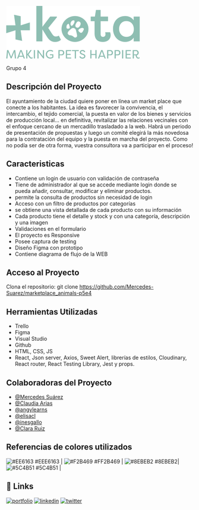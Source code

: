 
![logo](public/images/logooscuro.svg)

Grupo 4

## Descripción del Proyecto

El ayuntamiento de la ciudad quiere poner en línea un market place que conecte a los habitantes. La idea es favorecer la convivencia, el intercambio, el tejido comercial, la puesta en valor de los bienes y servicios de producción local... en definitiva, revitalizar las relaciones vecinales con el enfoque cercano de un mercadillo trasladado a la web. Habrá un periodo de presentación de propuestas y luego un comité elegirá la más novedosa para la contratación del equipo y la puesta en marcha del proyecto. Como no podía ser de otra forma, vuestra consultora va a participar en el proceso!

## ​Caracteristicas
- Contiene un login de usuario con validación de contraseña
- Tiene de administrador al que se accede mediante login donde se pueda añadir, consultar, modificar y eliminar productos.
- permite la consulta de productos sin necesidad de login
- Acceso con un filtro de productos por categorías
- se obtiene una vista detallada de cada producto con su información
- Cada producto tiene el detalle y stock y con una categoría, descripción y una imagen
- Validaciones en el formulario
- El proyecto es Responsive
- Posee captura de testing
- Diseño Figma con prototipo
- Contiene diagrama de flujo de la WEB


## ​Acceso al Proyecto
Clona el repositorio: git clone https://github.com/Mercedes-Suarez/marketplace_animals-p5e4

## Herramientas Utilizadas

- Trello
- Figma
- Visual Studio 
- Github
- HTML, CSS, JS
- React, Json server, Axios, Sweet Alert, librerías de estilos, Cloudinary, React router, React Testing Library, Jest y props.

## Colaboradoras del Proyecto

- [@Mercedes Suárez](https://github.com/Mercedes-Suarez)
- [@Claudia Arias](https://github.com/Claudia-Arias)
- [@angylearns](https://github.com/angylearns)
- [@elisacl](https://github.com/elisacl)
- [@inesgallo](https://github.com/inesgallo)
- [@Clara Ruiz](https://github.com/Mercedes-Suarez)

 ## Referencias de colores utilizados


 ![#EE6163](https://via.placeholder.com/10/0a192f?text=+) #EEE6163 |
![#F2B469](https://via.placeholder.com/10/f8f8f8?text=+) #FF2B469 |
 ![#8EBEB2](https://via.placeholder.com/10/00b48a?text=+) #8EBEB2|
![#5C4B51](https://via.placeholder.com/10/00b48a?text=+) #5C4B51 |


## 🔗 Links
[![portfolio](https://img.shields.io/badge/my_portfolio-000?style=for-the-badge&logo=ko-fi&logoColor=white)](https://katherineoelsner.com/)
[![linkedin](https://img.shields.io/badge/linkedin-0A66C2?style=for-the-badge&logo=linkedin&logoColor=white)](https://www.linkedin.com/)
[![twitter](https://img.shields.io/badge/twitter-1DA1F2?style=for-the-badge&logo=twitter&logoColor=white)](https://twitter.com/)